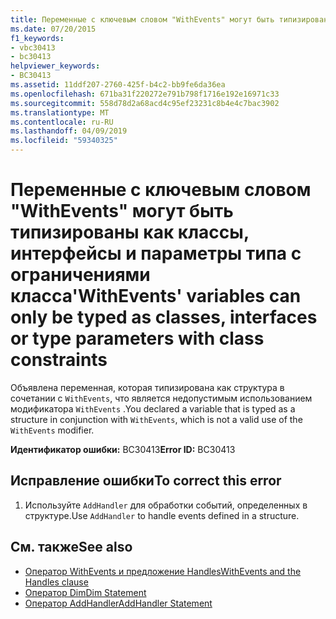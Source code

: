 ```yaml
---
title: Переменные с ключевым словом "WithEvents" могут быть типизированы как классы, интерфейсы и параметры типа с ограничениями класса
ms.date: 07/20/2015
f1_keywords:
- vbc30413
- bc30413
helpviewer_keywords:
- BC30413
ms.assetid: 11ddf207-2760-425f-b4c2-bb9fe6da36ea
ms.openlocfilehash: 671ba31f220272e791b798f1716e192e16971c33
ms.sourcegitcommit: 558d78d2a68acd4c95ef23231c8b4e4c7bac3902
ms.translationtype: MT
ms.contentlocale: ru-RU
ms.lasthandoff: 04/09/2019
ms.locfileid: "59340325"
---
```

# <a name="withevents-variables-can-only-be-typed-as-classes-interfaces-or-type-parameters-with-class-constraints"></a><span data-ttu-id="2ce6d-102">Переменные с ключевым словом "WithEvents" могут быть типизированы как классы, интерфейсы и параметры типа с ограничениями класса</span><span class="sxs-lookup"><span data-stu-id="2ce6d-102">'WithEvents' variables can only be typed as classes, interfaces or type parameters with class constraints</span></span>
<span data-ttu-id="2ce6d-103">Объявлена переменная, которая типизирована как структура в сочетании с `WithEvents`, что является недопустимым использованием модификатора `WithEvents` .</span><span class="sxs-lookup"><span data-stu-id="2ce6d-103">You declared a variable that is typed as a structure in conjunction with `WithEvents`, which is not a valid use of the `WithEvents` modifier.</span></span>  
  
 <span data-ttu-id="2ce6d-104">**Идентификатор ошибки:** BC30413</span><span class="sxs-lookup"><span data-stu-id="2ce6d-104">**Error ID:** BC30413</span></span>  
  
## <a name="to-correct-this-error"></a><span data-ttu-id="2ce6d-105">Исправление ошибки</span><span class="sxs-lookup"><span data-stu-id="2ce6d-105">To correct this error</span></span>  
  
1. <span data-ttu-id="2ce6d-106">Используйте `AddHandler` для обработки событий, определенных в структуре.</span><span class="sxs-lookup"><span data-stu-id="2ce6d-106">Use `AddHandler` to handle events defined in a structure.</span></span>  
  
## <a name="see-also"></a><span data-ttu-id="2ce6d-107">См. также</span><span class="sxs-lookup"><span data-stu-id="2ce6d-107">See also</span></span>

- [<span data-ttu-id="2ce6d-108">Оператор WithEvents и предложение Handles</span><span class="sxs-lookup"><span data-stu-id="2ce6d-108">WithEvents and the Handles clause</span></span>](~/docs/visual-basic/programming-guide/language-features/events/index.md#withevents-and-the-handles-clause)
- [<span data-ttu-id="2ce6d-109">Оператор Dim</span><span class="sxs-lookup"><span data-stu-id="2ce6d-109">Dim Statement</span></span>](../../visual-basic/language-reference/statements/dim-statement.md)
- [<span data-ttu-id="2ce6d-110">Оператор AddHandler</span><span class="sxs-lookup"><span data-stu-id="2ce6d-110">AddHandler Statement</span></span>](../../visual-basic/language-reference/statements/addhandler-statement.md)
